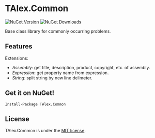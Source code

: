 # TAlex.Common
[![NuGet Version](http://img.shields.io/nuget/v/TAlex.Common.svg?style=flat)](https://www.nuget.org/packages/TAlex.Common/) [![NuGet Downloads](http://img.shields.io/nuget/dt/TAlex.Common.svg?style=flat)](https://www.nuget.org/packages/TAlex.Common/)

 Base class library for commonly occurring problems.

## Features
Extensions:
* *Assembly*: get title, description, product, copyright, etc. of assembly.
* *Expression*: get property name from expression.
* *String*: split string by new line delimeter.

## Get it on NuGet!

    Install-Package TAlex.Common

## License
TAlex.Common is under the [MIT license](https://github.com/T-Alex/Common/blob/master/LICENSE.md).
